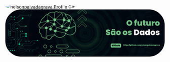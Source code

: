 <a href="https://github.com/DavidsDvm">
    <img src="./assets/Comp 1.gif" alt="nelsonpaivadagrava Profile GIF" style="border-radius: 50%;">
</a>


<a href="https://github.com/DavidsDvm">
    <img src="./assets/2.png" alt="nelsonpaivadagrava Profile GIF" style="border-radius: 50px;">
</a>


